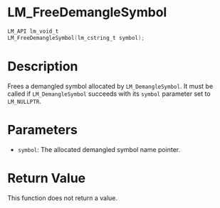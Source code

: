 # LM_FreeDemangleSymbol

```c
LM_API lm_void_t
LM_FreeDemangleSymbol(lm_cstring_t symbol);
```

# Description

Frees a demangled symbol allocated by `LM_DemangleSymbol`. It must be called if `LM_DemangleSymbol` succeeds with its `symbol` parameter set to `LM_NULLPTR`.

# Parameters

- `symbol`: The allocated demangled symbol name pointer.

# Return Value

This function does not return a value.